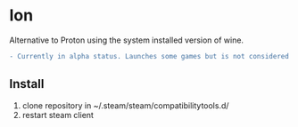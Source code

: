 # Ion
Alternative to Proton using the system installed version of wine.

```diff
- Currently in alpha status. Launches some games but is not considered fully functional
```

## Install

1. clone repository in ~/.steam/steam/compatibilitytools.d/
2. restart steam client
